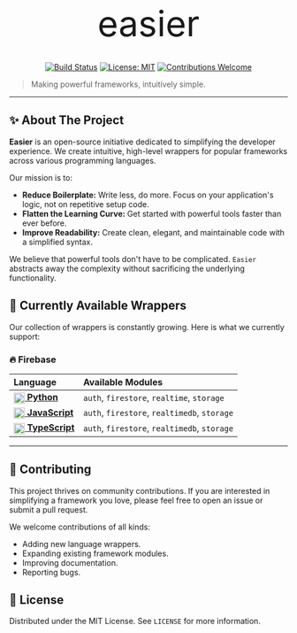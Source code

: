 <div align="center" style="font-size: 64px; margin-bottom: 2rem;">
easier
</div>


<div align="center">

[![Build Status](https://img.shields.io/badge/build-passing-brightgreen?style=for-the-badge)](https://github.com/easier)
[![License: MIT](https://img.shields.io/badge/License-MIT-yellow.svg?style=for-the-badge)](https://opensource.org/licenses/MIT)
[![Contributions Welcome](https://img.shields.io/badge/contributions-welcome-orange.svg?style=for-the-badge)](https://github.com/easier)

</div>

> Making powerful frameworks, intuitively simple.

---

## ✨ About The Project

**Easier** is an open-source initiative dedicated to simplifying the developer experience. We create intuitive, high-level wrappers for popular frameworks across various programming languages.

Our mission is to:
*   **Reduce Boilerplate:** Write less, do more. Focus on your application's logic, not on repetitive setup code.
*   **Flatten the Learning Curve:** Get started with powerful tools faster than ever before.
*   **Improve Readability:** Create clean, elegant, and maintainable code with a simplified syntax.

We believe that powerful tools don't have to be complicated. `Easier` abstracts away the complexity without sacrificing the underlying functionality.

## 🚀 Currently Available Wrappers

Our collection of wrappers is constantly growing. Here is what we currently support:

### 🔥 Firebase

| Language | Available Modules |
| :--- | :--- |
| [<img src="https://cdn.jsdelivr.net/npm/@programming-languages-logos/python/python.svg" alt="Python" width="20" style="vertical-align:middle;"> **Python**](./firebase/python) | `auth`, `firestore`, `realtime`, `storage` |
| [<img src="https://cdn.jsdelivr.net/npm/programming-languages-logos/src/javascript/javascript.svg" alt="JavaScript" width="20" style="vertical-align:middle;"> **JavaScript**](./firebase/javascript) | `auth`, `firestore`, `realtimedb`, `storage` |
| [<img src="https://upload.wikimedia.org/wikipedia/commons/thumb/4/4c/Typescript_logo_2020.svg/2048px-Typescript_logo_2020.svg.png" alt="TypeScript" width="20" style="vertical-align:middle;"> **TypeScript**](./firebase/typescript) | `auth`, `firestore`, `realtimedb`, `storage` |

---

## 🤝 Contributing

This project thrives on community contributions. If you are interested in simplifying a framework you love, please feel free to open an issue or submit a pull request.

We welcome contributions of all kinds:
*   Adding new language wrappers.
*   Expanding existing framework modules.
*   Improving documentation.
*   Reporting bugs.

## 📝 License

Distributed under the MIT License. See `LICENSE` for more information.
